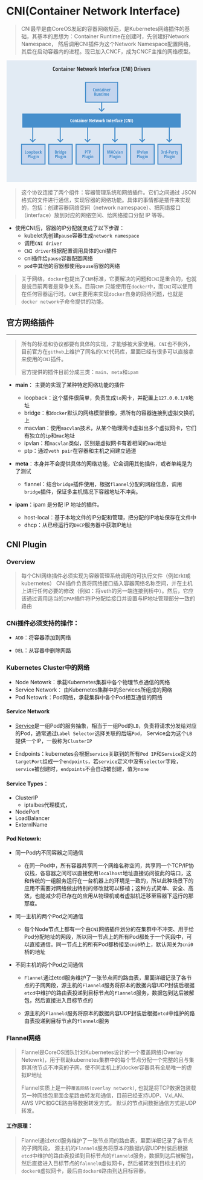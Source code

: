 # CNI(Container Network Interface)
> CNI最早是由CoreOS发起的容器网络规范，是Kubernetes网络插件的基础，其基本的思想为：Container Runtime在创建时，先创建好Network Namespace， 然后调用CNI插件为这个Network Namespace配置网络，其后在启动容器内的进程。现已加入CNCF，成为CNCF主推的网络模型。

<div align=center>
	<img src="./CNI.png">
</div>

> 这个协议连接了两个组件：容器管理系统和网络插件。它们之间通过 JSON 格式的文件进行通信，实现容器的网络功能。具体的事情都是插件来实现的，包括：创建容器网络空间（network namespace）、把网络接口（interface）放到对应的网络空间、给网络接口分配 IP 等等。

* 使用CNI后，容器的IP分配就变成了以下步骤：
	* kubelet先创建`pause`容器生成`network namespace`
	* 调用`CNI driver`
	* `CNI driver`根据配置调用具体的cni插件
	* cni插件给`pause`容器配置网络
	* `pod`中其他的容器都使用`pause`容器的网络


> 关于网络，`docker`也提出了`CNM`标准，它要解决的问题和`CNI`是重合的，也就是说目前两者是竞争关系。目前`CNM` 只能使用在`docker`中，而`CNI`可以使用在任何容器运行时。`CNM`主要用来实现`docker`自身的网络问题，也就是`docker network`子命令提供的功能。

## 官方网络插件

--------------------------------------------------------------------

> 所有的标准和协议都要有具体的实现，才能够被大家使用。`CNI`也不例外，目前官方在`github`上维护了同名的`CNI`代码库，里面已经有很多可以直接拿来使用的`CNI`插件。
>
> 官方提供的插件目前分成三类：`main`、`meta`和`ipam`

* __main__： 主要的实现了某种特定网络功能的插件
	* loopback：这个插件很简单，负责生成`lo`网卡，并配置上`127.0.0.1/8`地址
	* bridge：和`docker`默认的网络模型很像，把所有的容器连接到虚拟交换机上
	* macvlan：使用`macvlan`技术，从某个物理网卡虚拟出多个虚拟网卡，它们有独立的`ip`和`mac`地址
	* ipvlan：和`macvlan`类似，区别是虚拟网卡有着相同的`mac`地址
	* ptp：通过`veth pair`在容器和主机之间建立通道

* __meta__：本身并不会提供具体的网络功能，它会调用其他插件，或者单纯是为了测试
	* flannel：结合`bridge`插件使用，根据`flannel`分配的网段信息，调用`bridge`插件，保证多主机情况下容器地址不冲突。

* __ipam__：ipam 是分配 IP 地址的插件。
	* host-local：基于本地文件的IP分配和管理，把分配的IP地址保存在文件中
	* dhcp：从已经运行的`DHCP`服务器中获取IP地址

## CNI Plugin
### Overview
> 每个CNI网络插件必须实现为容器管理系统调用的可执行文件（例如rkt或kubernetes）
> CNI插件负责将网络接口插入容器网络名称空间，并在主机上进行任何必要的修改（例如：将veth的另一端连接到桥中）。然后，它应该通过调用适当的`IPAM`插件将IP分配给接口并设置与IP地址管理部分一致的路由

### CNi插件必须支持的操作：

* `ADD`：将容器添加到网络
<!-- 	* 参数：
		* Container ID：由运行时分配的容器的唯一明文标识符。一定不能为空。
		* Network namespace path：这表示要添加的网络命名空间的路径，即/ proc / [pid] / ns / net或其绑定装载/链接。
		* Network configuration：这是一个JSON文档，描述了容器可以加入的网络。该模式如下所述。
		* Extra arguments：这提供了一种替代机制，允许基于每个容器简单地配置CNI插件。
		* Name of the interface inside the container：这是应该分配给在容器内创建的接口的名称（网络命名空间）; 因此，它必须符合Linux对接口名称的标准限制。
	* 结果
		* Interface list：根据插件，这可以包括沙箱（例如，容器或管理程序）接口名称和/或主机接口名称，每个接口的硬件地址以及接口所在的沙箱（如果有）的详细信息。
		* IP configuration assigned to each interface：分配给沙箱和/或主机接口的IPv4和/或IPv6地址，网关和路由。
		* DNS infomation：包含域名服务器，域，搜索域和选项的DNS信息的字典。
 -->
* `DEL`：从容器中删除网路
<!-- 	* 参数：
		* Container ID：同上
		* Network NameSpace path：同上
		* Network configuration：同上
		* Extra arguments：同上
		* Name of the interface inside the container：同上
	* 删除时所有参数传递应与添加时的参数相同。
	* 删除操作应释放所配置网络中提供给`Container ID`所有的资源
 -->

<!-- > 每个`CNI`网络插件必须实现为容器管理系统调用的可执行文件(例如rkt或kubernetes)
>
> 网络插件只做两件事：把容器加入到网络以及把容器从网络中删除
>
> 调用插件传递数据的两种方式：环境变量和标准输入
>
> 一般插件需要三种类型的数据：容器相关的信息、比如`namespace`的文件、容器id等，网络配置信息，包括网段、网关、DNS以及插件额外的信息等，还有就是`CNI`本身的信息，比如CNI插件的位置、添加网络还是删除网络
>  -->

### Kubernetes Cluster中的网络

* Node Netowrk：承载Kubernetes集群中各个物理节点通信的网络
* Service Network： 由Kubernetes集群中的Services所组成的网络
* Pod Netowrk：Pod网络，承载集群中各个Pod相互通信的网络

#### Service Network
* [Service](./Service.md)是一组Pod的服务抽象，相当于一组Pod的`LB`，负责将请求分发给对应的Pod，通常通过`Label Selector`选择关联的后端`Pod`， Service会为这个`LB`提供一个IP，一般称为`ClusterIP`

* Endpoints：kubernetes会根据`service`关联到的所有`Pod IP`和`Service`定义的`targetPort`组成一个`endpoints`，若`service`定义中没有`selector`字段，`service`被创建时，`endpoints`不会自动被创建，值为`none`

#### Service Types：
* ClusterIP
	* iptalbes代理模式，
* NodePort
* LoadBalancer
* ExternlName


#### Pod Netowrk:
* 同一Pod内不同容器之间通信
	* 在同一Pod中，所有容器共享同一个网络名称空间，共享同一个TCP/IP协议栈，各容器之间可以直接使用`localhost`地址直接访问彼此的端口，这和传统的一组服务运行在一台机器上的环境是一致的，所以此种场景下的应用不需要对网络做出特别的修改就可以移植；这种方式简单、安全、高效，也能减少将已存在的应用从物理机或者虚拟机迁移至容器下运行的那那度。

* 同一主机的两个Pod之间通信
	* 每个Node节点上都有一个由`CNI`网络插件划分的在集群中不冲突、用于给Pod分配地址的网段，所以同一节点上的所有Pod都处于一个网段中，可以直接通信。同一节点上的所有Pod都桥接至`cni0`桥上，默认网关为`cni0`桥的地址

* 不同主机的两个Pod之间通信
	* `Flannel`通过etcd服务维护了一张节点间的路由表，里面详细记录了各节点的子网网段，源主机的`Flanneld`服务将原本的数据内容UDP封装后根据`etcd`中维护的路由表投递到目标节点的`flanneld`服务，数据包到达后被解包，然后直接进入目标节点的

	* 源主机的`Flanneld`服务将原本的数据内容UDP封装后根据`etcd`中维护的路由表投递到目标节点的`flanneld`服务



### Flannel网络

> Flannel是CoreOS团队针对Kubernetes设计的一个覆盖网络(Overlay Netowrk)，用于帮助kubernetes集群中的每个节点分配一个完整的且与集群其他节点不冲突的子网，使不同主机上的docker容器具有全局唯一的虚拟IP地址
>
> Flannel实质上是一种`覆盖网络(overlay network)`, 也就是将TCP数据包装载另一种网络包里面金星路由转发和通信，目前已经支持UDP、VxLAN、AWS VPC和GCE路由等数据转发方式。
>默认的节点间数据通信方式是UDP转发。

#### 工作原理：

> Flannel通过etcd服务维护了一张节点间的路由表，里面详细记录了各节点的子网网段，
> 源主机的`Flanneld`服务将原本的数据内容UDP封装后根据`etcd`中维护的路由表投递到目标节点的`flanneld`服务，数据到达后被解包，然后直接进入目标节点的`falnnel0`虚拟网卡，然后被转发到目标主机的`docker0`虚拟网卡，最后由`docker0`路由到达目标容器。

